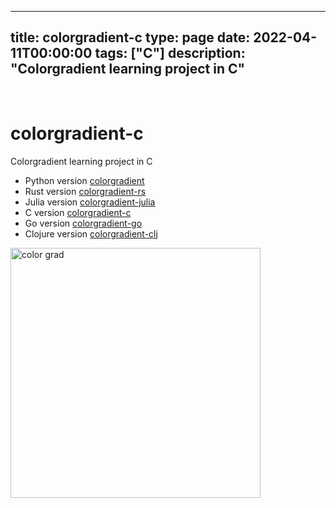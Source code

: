 
---
title: colorgradient-c
type: page
date: 2022-04-11T00:00:00
tags: ["C"]
description: "Colorgradient learning project in C"
---


<br>

# colorgradient-c
Colorgradient learning project in C

- Python version [colorgradient](https://github.com/JakeRoggenbuck/colorgradient)
- Rust version [colorgradient-rs](https://github.com/JakeRoggenbuck/colorgradient-rs)
- Julia version [colorgradient-julia](https://github.com/JakeRoggenbuck/colorgradient-julia)
- C version [colorgradient-c](https://github.com/JakeRoggenbuck/colorgradient-c)
- Go version [colorgradient-go](https://github.com/JakeRoggenbuck/colorgradient-go)
- Clojure version [colorgradient-clj](https://github.com/JakeRoggenbuck/colorgradient-clj)

<img width="400" alt="color grad" src="https://user-images.githubusercontent.com/35516367/210163818-5f286e55-9b2a-431c-a397-c1a24a37dbb1.png">
